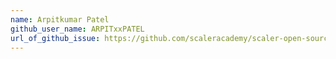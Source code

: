 ```yaml
---
name: Arpitkumar Patel
github_user_name: ARPITxxPATEL
url_of_github_issue: https://github.com/scaleracademy/scaler-open-source-september-challenge/issues/397
---
```

